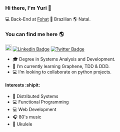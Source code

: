 ### Hi there, I'm Yuri 👋

💻 Back-End at [Fohat](fohat.co) 🏡 Brazilian 🌎 Natal.

### You can find me here 🌎

<a href="https://dev.to/yurishenrique"><img src="https://img.shields.io/badge/DEV.TO-%230A0A0A.svg?&style=for-the-badge&logo=dev-dot-to&logoColor=white" height=20></a>
[![Linkedin Badge](https://img.shields.io/badge/-yuriscosta-blue?style=flat-square&logo=Linkedin&logoColor=white&link=https://www.linkedin.com/in/yuriscosta)](https://www.linkedin.com/in/yuriscosta)
[![Twitter Badge](https://img.shields.io/twitter/follow/_yurisales?style=social)](https://twitter.com/_yurisales)

- :mortar_board: Degree in Systems Analysis and Development.
- 🌱 I’m currently learning Graphene, TDD & DDD.
- :computer: I’m looking to collaborate on python projects.

#### Interests :shipit:
- :book: Distributed Systems
- :computer: Functional Programming
- :computer: Web Development
- :headphones: 80's music
- :guitar: Ukulele
